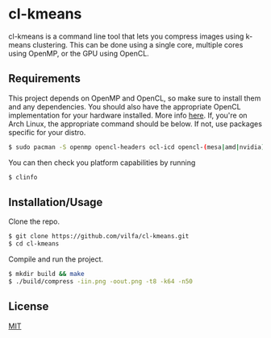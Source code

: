 # cl-kmeans

cl-kmeans is a command line tool that lets you compress images using k-means
clustering. This can be done using a single core, multiple cores using OpenMP,
or the GPU using OpenCL.

## Requirements

This project depends on OpenMP and OpenCL, so make sure to install them and any
dependencies. You should also have the appropriate OpenCL implementation for your
hardware installed. More info [here](https://wiki.archlinux.org/title/GPGPU). 
If, you're on Arch Linux, the appropriate command should be below. If not, use 
packages specific for your distro.
```bash
$ sudo pacman -S openmp opencl-headers ocl-icd opencl-(mesa|amd|nvidia)
```

You can then check you platform capabilities by running
```bash
$ clinfo
```

## Installation/Usage

Clone the repo.
```bash
$ git clone https://github.com/vilfa/cl-kmeans.git
$ cd cl-kmeans
```

Compile and run the project.
```bash
$ mkdir build && make
$ ./build/compress -iin.png -oout.png -t8 -k64 -n50
```

## License

[MIT](https://github.com/vilfa/cl-kmeans/blob/master/LICENSE)
